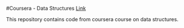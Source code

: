 #Coursera - Data Structures 
[Link](https://www.coursera.org/learn/data-structures)

This repository contains code from coursera course on data structures.
